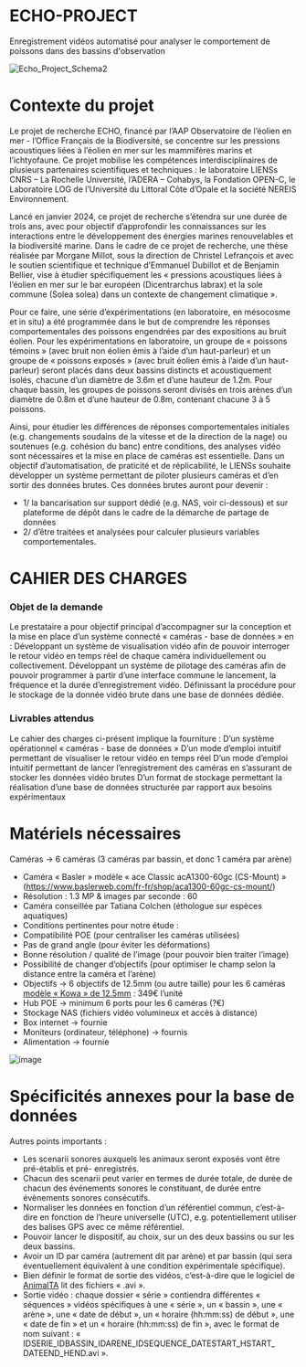 # ECHO-PROJECT
Enregistrement vidéos automatisé pour analyser le comportement de poissons dans des bassins d'observation

![Echo_Project_Schema2](https://github.com/user-attachments/assets/be0a8e73-cec2-4a45-88d7-8884c86ef8c7)


# Contexte du projet

Le projet de recherche ECHO, financé par l’AAP Observatoire de l’éolien en mer - l’Office
Français de la Biodiversité, se concentre sur les pressions acoustiques liées à l’éolien en mer
sur les mammifères marins et l’ichtyofaune. Ce projet mobilise les compétences interdisciplinaires de plusieurs partenaires scientifiques et techniques : le laboratoire LIENSs CNRS – La Rochelle Université, l’ADERA – Cohabys, la Fondation OPEN-C, le Laboratoire LOG de l’Université du Littoral Côte d’Opale et la société NEREIS Environnement. 

Lancé en janvier 2024, ce projet de recherche s’étendra sur une durée de trois ans, avec pour objectif d’approfondir les connaissances sur les interactions entre le développement des énergies marines renouvelables et la biodiversité marine. Dans le cadre de ce projet de recherche, une thèse réalisée par Morgane Millot, sous la direction de Christel Lefrançois et avec le soutien scientifique et technique d’Emmanuel Dubillot et de Benjamin Bellier, vise à étudier spécifiquement les « pressions acoustiques liées à l’éolien en mer sur le bar européen (Dicentrarchus labrax) et la sole commune (Solea
solea) dans un contexte de changement climatique ». 

Pour ce faire, une série d’expérimentations (en laboratoire, en mésocosme et in situ) a été programmée dans le but
de comprendre les réponses comportementales des poissons engendrées par des expositions au bruit éolien. Pour les expérimentations en laboratoire, un groupe de « poissons témoins » (avec bruit non éolien émis à l’aide d’un haut-parleur) et un groupe de « poissons exposés » (avec bruit éolien émis à l’aide d’un haut-parleur) seront placés dans deux bassins distincts et acoustiquement isolés, chacune d’un diamètre de 3.6m et d’une hauteur de 1.2m. Pour chaque bassin, les groupes de poissons seront divisés en trois arènes d’un diamètre de 0.8m et d’une hauteur de 0.8m, contenant chacune 3 à 5 poissons. 

Ainsi, pour étudier les différences de réponses comportementales initiales (e.g. changements soudains de la vitesse et de la direction de la nage) ou soutenues (e.g. cohésion du banc) entre conditions, des analyses vidéo sont nécessaires et la mise en place de caméras est essentielle. Dans un objectif d’automatisation, de praticité et de réplicabilité, le LIENSs souhaite développer un système permettant de piloter plusieurs caméras et d’en sortir des données brutes. Ces données brutes auront pour devenir : 
- 1/ la bancarisation sur support dédié (e.g. NAS, voir ci-dessous) et sur plateforme de dépôt dans le cadre de la démarche de partage de données
- 2/ d’être traitées et analysées pour calculer plusieurs variables comportementales.

# CAHIER DES CHARGES
### Objet de la demande
Le prestataire a pour objectif principal d’accompagner sur la conception et la mise en place
d’un système connecté « caméras - base de données » en :
Développant un système de visualisation vidéo afin de pouvoir interroger le retour
vidéo en temps réel de chaque caméra individuellement ou collectivement.
Développant un système de pilotage des caméras afin de pouvoir programmer à partir
d’une interface commune le lancement, la fréquence et la durée d’enregistrement
vidéo.
Définissant la procédure pour le stockage de la donnée vidéo brute dans une base de
données dédiée.

### Livrables attendus
Le cahier des charges ci-présent implique la fourniture :
D’un système opérationnel « caméras - base de données »
D’un mode d’emploi intuitif permettant de visualiser le retour vidéo en temps réel
D’un mode d’emploi intuitif permettant de lancer l’enregistrement des caméras en
s’assurant de stocker les données vidéo brutes
D’un format de stockage permettant la réalisation d’une base de données structurée
par rapport aux besoins expérimentaux

# Matériels nécessaires
Caméras → 6 caméras (3 caméras par bassin, et donc 1 caméra par arène)
- Caméra « Basler » modèle « ace Classic acA1300-60gc (CS-Mount) » (https://www.baslerweb.com/fr-fr/shop/aca1300-60gc-cs-mount/)
- Résolution : 1.3 MP & images par seconde : 60
- Caméra conseillée par Tatiana Colchen (éthologue sur espèces aquatiques)
- Conditions pertinentes pour notre étude :
- Compatibilité POE (pour centraliser les caméras utilisées)
- Pas de grand angle (pour éviter les déformations)
- Bonne résolution / qualité de l’image (pour pouvoir bien traiter l’image)
- Possibilité de changer d’objectifs (pour optimiser le champ selon la distance
entre la caméra et l’arène)
- Objectifs → 6 objectifs de 12.5mm (ou autre taille) pour les 6 caméras [modèle « Kowa » de 12.5mm](https://www.baslerweb.com/fr-fr/shop/kowa-lens-lm12hc-f1-4-f12-5mm-1/) : 349€ l’unité
- Hub POE → minimum 6 ports pour les 6 caméras (?€)
- Stockage NAS (fichiers vidéo volumineux et accès à distance)
- Box internet → fournie
- Moniteurs (ordinateur, téléphone) → fournis
- Alimentation → fournie

![image](https://github.com/user-attachments/assets/aecfbcee-0637-4fb5-a61f-2e14f1ba8f26)

# Spécificités annexes pour la base de données
Autres points importants :
- Les scenarii sonores auxquels les animaux seront exposés vont être pré-établis et pré-
enregistrés.
- Chacun des scenarii peut varier en termes de durée totale, de durée de chacun des
événements sonores le constituant, de durée entre évènements sonores consécutifs.
- Normaliser les données en fonction d’un référentiel commun, c’est-à-dire en fonction de l’heure universelle (UTC), e.g. potentiellement utiliser des balises GPS avec ce même référentiel.
- Pouvoir lancer le dispositif, au choix, sur un des deux bassins ou sur les deux bassins.
- Avoir un ID par caméra (autrement dit par arène) et par bassin (qui sera éventuellement équivalent à une condition expérimentale spécifique).
- Bien définir le format de sortie des vidéos, c’est-à-dire que le logiciel de [AnimalTA](http://vchiara.eu/index.php/animalta) lit des fichiers « .avi ».
- Sortie vidéo : chaque dossier « série » contiendra différentes « séquences » vidéos spécifiques à une « série », un « bassin », une « arène », une « date de début », un « horaire (hh:mm:ss) de début », une « date de fin » et un « horaire (hh:mm:ss) de fin », avec le format de nom suivant :
« IDSERIE_IDBASSIN_IDARENE_IDSEQUENCE_DATESTART_HSTART_ DATEEND_HEND.avi ».

